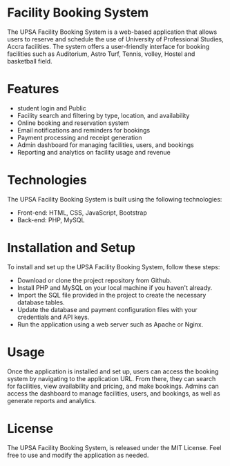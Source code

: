 # Facility Booking System
The UPSA Facility Booking System is a web-based application that allows users to reserve and schedule the use of University of Professional Studies, Accra facilities. The system offers a user-friendly interface for booking facilities such as Auditorium, Astro Turf, Tennis, volley, Hostel and basketball field.

# Features
- student login and Public
- Facility search and filtering by type, location, and availability
- Online booking and reservation system
- Email notifications and reminders for bookings
- Payment processing and receipt generation
- Admin dashboard for managing facilities, users, and bookings
- Reporting and analytics on facility usage and revenue

# Technologies
The UPSA Facility Booking System is built using the following technologies:

- Front-end: HTML, CSS, JavaScript, Bootstrap
- Back-end: PHP, MySQL

# Installation and Setup
To install and set up the UPSA Facility Booking System, follow these steps:

- Download or clone the project repository from Github.
- Install PHP and MySQL on your local machine if you haven't already.
- Import the SQL file provided in the project to create the necessary database tables.
- Update the database and payment configuration files with your credentials and API keys.
- Run the application using a web server such as Apache or Nginx.

# Usage
Once the application is installed and set up, users can access the booking system by navigating to the application URL. From there, they can search for facilities, view availability and pricing, and make bookings. Admins can access the dashboard to manage facilities, users, and bookings, as well as generate reports and analytics.

# License
The UPSA Facility Booking System, is released under the MIT License. Feel free to use and modify the application as needed.